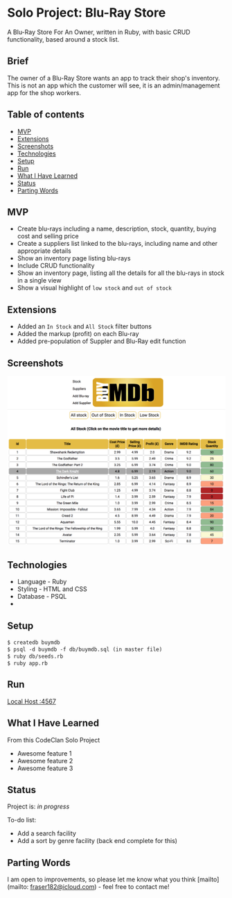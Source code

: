 # Solo Project: Blu-Ray Store

A Blu-Ray Store For An Owner, written in Ruby, with basic CRUD functionality, based around a stock list.

## Brief
The owner of a Blu-Ray Store wants an app to track their shop's inventory. This is not an app which the customer will see, it is an admin/management app for the shop workers.

## Table of contents
* [MVP](#mvp)
* [Extensions](#extensions)
* [Screenshots](#screenshots)
* [Technologies](#technologies)
* [Setup](#setup)
* [Run](#run)
* [What I Have Learned](#what-i-have-learned)
* [Status](#status)
* [Parting Words](#parting-words)

## MVP
* Create blu-rays including a name, description, stock, quantity, buying cost and selling price
* Create a suppliers list linked to the blu-rays, including name and other appropriate details
* Show an inventory page listing blu-rays
* Include CRUD functionality
* Show an inventory page, listing all the details for all the blu-rays in stock in a single view
* Show a visual highlight  of `low stock` and `out of stock`

## Extensions
* Added an `In Stock` and `All Stock` filter buttons
* Added the markup (profit) on each Blu-ray
* Added pre-population of Suppler and Blu-Ray edit function

## Screenshots

<img src="./planning/img/main.png" height=20%>

## Technologies
* Language - Ruby
* Styling - HTML and CSS
* Database - PSQL
*

## Setup
```
$ createdb buymdb
$ psql -d buymdb -f db/buymdb.sql (in master file)
$ ruby db/seeds.rb
$ ruby app.rb

```
## Run
[Local Host :4567](http://localhost:4567/)


## What I Have Learned
From this CodeClan Solo Project
* Awesome feature 1
* Awesome feature 2
* Awesome feature 3


## Status
Project is: _in progress_

To-do list:
* Add a search facility
* Add a sort by genre facility (back end complete for this)

## Parting Words
I am open to improvements, so please let me know what you think [mailto](mailto: fraser182@icloud.com) - feel free to contact me!
